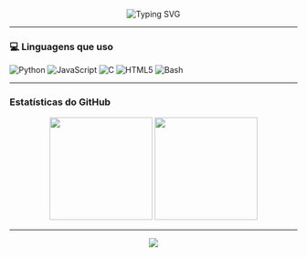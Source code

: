 <!-- Título com animação de digitação -->
<p align="center">
 <img src="https://readme-typing-svg.demolab.com?font=Fira+Code&duration=2000&pause=1000&center&color=F6C9E8&center=true&vCenter=true&width=435&lines=Oii!;Eu+sou+a+Kalli!;Seja+bem+vindo(a)+ao+meu+GitHub!" alt="Typing SVG" /></p>


---

### 💻 Linguagens que uso

<!-- Badges com tons personalizados em rosa claro -->
![Python](https://img.shields.io/badge/-Python-F6C9E8?style=for-the-badge&logo=python&logoColor=white)
![JavaScript](https://img.shields.io/badge/-JavaScript-FAD1E6?style=for-the-badge&logo=javascript&logoColor=white)
![C](https://img.shields.io/badge/-C-F2A9C0?style=for-the-badge&logo=c&logoColor=white)
![HTML5](https://img.shields.io/badge/-HTML5-FADADD?style=for-the-badge&logo=html5&logoColor=white)
![Bash](https://img.shields.io/badge/-Bash-FBCFE8?style=for-the-badge&logo=gnu-bash&logoColor=white)

---

### Estatísticas do GitHub

<div align="center">
  <!-- Gráfico de estatísticas com tema suave -->
  <img height="180em" src="https://github-readme-stats.vercel.app/api?username=kallii11&show_icons=true&theme=rose_pine&count_private=true"/>
  
  <!-- Gráfico de linguagens mais usadas -->
  <img height="180em" src="https://github-readme-stats.vercel.app/api/top-langs/?username=kallii11&layout=compact&theme=rose_pine"/>
</div>

---

<!-- Rodapé com curva rosa clara -->
<p align="center">
  <img src="https://capsule-render.vercel.app/api?type=waving&color=F6C9E8&height=100&section=footer"/>
</p>
